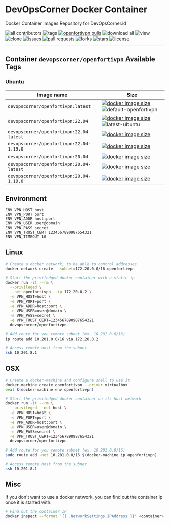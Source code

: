 # DevOpsCorner Docker Container

Docker Container Images Repository for DevOpsCorner.id

![all contributors](https://img.shields.io/github/contributors/devopscorner/devopscorner-container)
![tags](https://img.shields.io/github/v/tag/devopscorner/devopscorner-container?sort=semver)
[![openfortivpn pulls](https://img.shields.io/docker/pulls/devopscorner/openfortivpn.svg?label=openfortivpn%20pulls&logo=fortinet)](https://hub.docker.com/r/devopscorner/openfortivpn/)
![download all](https://img.shields.io/github/downloads/devopscorner/devopscorner-container/total.svg)
![view](https://views.whatilearened.today/views/github/devopscorner/devopscorner-container.svg)
![clone](https://img.shields.io/badge/dynamic/json?color=success&label=clone&query=count&url=https://raw.githubusercontent.com/devopscorner/devopscorner-container/master/clone.json?raw=True&logo=github)
![issues](https://img.shields.io/github/issues/devopscorner/devopscorner-container)
![pull requests](https://img.shields.io/github/issues-pr/devopscorner/devopscorner-container)
![forks](https://img.shields.io/github/forks/devopscorner/devopscorner-container)
![stars](https://img.shields.io/github/stars/devopscorner/devopscorner-container)
[![license](https://img.shields.io/github/license/devopscorner/devopscorner-container)](https://img.shields.io/github/license/devopscorner/devopscorner-container)

---

## Container `devopscorner/openfortivpn` Available Tags

### Ubuntu

| Image name | Size |
|------------|------|
| `devopscorner/openfortivpn:latest` | [![docker image size](https://img.shields.io/docker/image-size/devopscorner/openfortivpn/latest.svg?label=Image%20size&logo=docker)](https://hub.docker.com/repository/docker/devopscorner/openfortivpn/tags?page=1&ordering=last_updated&name=latest) ![default-openfortivpn](https://img.shields.io/static/v1?label=latest&message=default&color=brightgreen) |
| `devopscorner/openfortivpn:22.04` | [![docker image size](https://img.shields.io/docker/image-size/devopscorner/openfortivpn/22.04.svg?label=Image%20size&logo=docker)](https://hub.docker.com/repository/docker/devopscorner/openfortivpn/tags?page=1&ordering=last_updated&name=22.04) ![latest-ubuntu](https://img.shields.io/static/v1?label=latest&message=ubuntu&color=orange) |
| `devopscorner/openfortivpn:22.04-latest` | [![docker image size](https://img.shields.io/docker/image-size/devopscorner/openfortivpn/22.04-latest.svg?label=Image%20size&logo=docker)](https://hub.docker.com/repository/docker/devopscorner/openfortivpn/tags?page=1&ordering=last_updated&name=22.04-latest) |
| `devopscorner/openfortivpn:22.04-1.19.0` | [![docker image size](https://img.shields.io/docker/image-size/devopscorner/openfortivpn/22.04-1.19.0.svg?label=Image%20size&logo=docker)](https://hub.docker.com/repository/docker/devopscorner/openfortivpn/tags?page=1&ordering=last_updated&name=22.04-1.19.0) |
| `devopscorner/openfortivpn:20.04` | [![docker image size](https://img.shields.io/docker/image-size/devopscorner/openfortivpn/20.04.svg?label=Image%20size&logo=docker)](https://hub.docker.com/repository/docker/devopscorner/openfortivpn/tags?page=1&ordering=last_updated&name=20.04) |
| `devopscorner/openfortivpn:20.04-latest` | [![docker image size](https://img.shields.io/docker/image-size/devopscorner/openfortivpn/20.04-latest.svg?label=Image%20size&logo=docker)](https://hub.docker.com/repository/docker/devopscorner/openfortivpn/tags?page=1&ordering=last_updated&name=20.04-latest) |
| `devopscorner/openfortivpn:20.04-1.19.0` | [![docker image size](https://img.shields.io/docker/image-size/devopscorner/openfortivpn/20.04-1.19.0.svg?label=Image%20size&logo=docker)](https://hub.docker.com/repository/docker/devopscorner/openfortivpn/tags?page=1&ordering=last_updated&name=20.04-1.19.0) |

## Environment

```docker
ENV VPN_HOST host
ENV VPN_PORT port
ENV VPN_ADDR host:port
ENV VPN_USER user@domain
ENV VPN_PASS secret
ENV VPN_TRUST_CERT 1234567890987654321
ENV VPN_TIMEOUT 10
```

## Linux

```bash
# Create a docker network, to be able to control addresses
docker network create --subnet=172.20.0.0/16 openfortivpn

# Start the priviledged docker container with a static ip
docker run -it --rm \
  --privileged \
  --net openfortivpn --ip 172.20.0.2 \
  -e VPN_HOST=host \
  -e VPN_PORT=port \
  -e VPN_ADDR=host:port \
  -e VPN_USER=user@domain \
  -e VPN_PASS=secret \
  -e VPN_TRUST_CERT=1234567890987654321
  devopscorner/openfortivpn

# Add route for you remote subnet (ex. 10.201.0.0/16)
ip route add 10.201.0.0/16 via 172.20.0.2

# Access remote host from the subnet
ssh 10.201.8.1
```

## OSX

```bash
# Create a docker-machine and configure shell to use it
docker-machine create openfortivpn --driver virtualbox
eval $(docker-machine env openfortivpn)

# Start the priviledged docker container on its host network
docker run -it --rm \
  --privileged --net host \
  -e VPN_HOST=host \
  -e VPN_PORT=port \
  -e VPN_ADDR=host:port \
  -e VPN_USER=user@domain \
  -e VPN_PASS=secret \
  -e VPN_TRUST_CERT=1234567890987654321
  devopscorner/openfortivpn

# Add route for you remote subnet (ex. 10.201.0.0/16)
sudo route add -net 10.201.0.0/16 $(docker-machine ip openfortivpn)

# Access remote host from the subnet
ssh 10.201.8.1
```

## Misc

If you don't want to use a docker network, you can find out the container ip once it is started with:

```bash
# Find out the container IP
docker inspect --format '{{ .NetworkSettings.IPAddress }}' <container>
```
